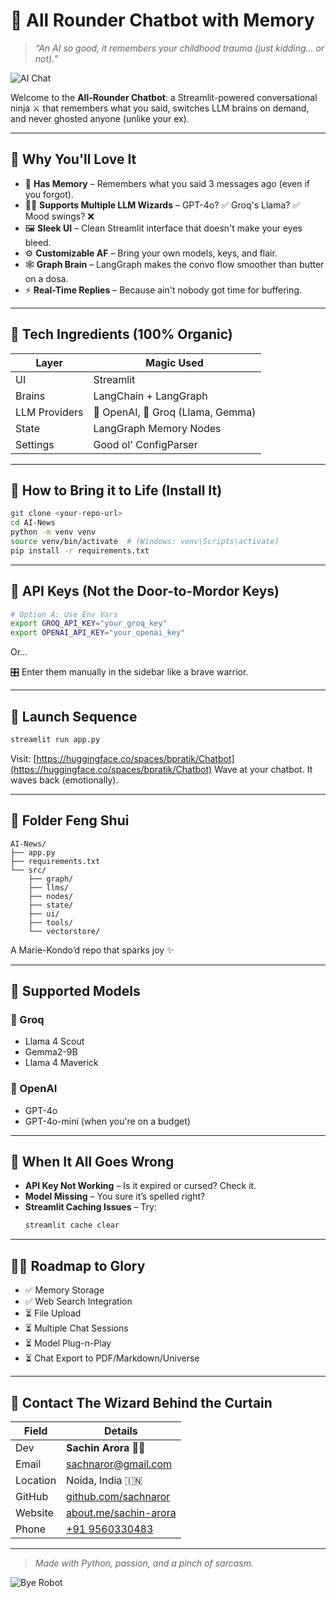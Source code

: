 
# 🤖 All Rounder Chatbot with Memory
> _“An AI so good, it remembers your childhood trauma (just kidding… or not).”_

![AI Chat](https://media.giphy.com/media/3og0IPxMM0erATueVW/giphy.gif)

Welcome to the **All-Rounder Chatbot**: a Streamlit-powered conversational ninja ⚔️ that remembers what you said, switches LLM brains on demand, and never ghosted anyone (unlike your ex).

---

## 🌟 Why You'll Love It

- 🧠 **Has Memory** – Remembers what you said 3 messages ago (even if you forgot).
- 🧙‍♂️ **Supports Multiple LLM Wizards** – GPT-4o? ✅ Groq's Llama? ✅ Mood swings? ❌
- 🖼️ **Sleek UI** – Clean Streamlit interface that doesn't make your eyes bleed.
- ⚙️ **Customizable AF** – Bring your own models, keys, and flair.
- 🕸️ **Graph Brain** – LangGraph makes the convo flow smoother than butter on a dosa.
- ⚡ **Real-Time Replies** – Because ain't nobody got time for buffering.

---

## 🧰 Tech Ingredients (100% Organic)

| Layer         | Magic Used                        |
|---------------|-----------------------------------|
| UI            | Streamlit                         |
| Brains        | LangChain + LangGraph             |
| LLM Providers | 🧠 OpenAI, 🐴 Groq (Llama, Gemma)   |
| State         | LangGraph Memory Nodes            |
| Settings      | Good ol' ConfigParser             |

---

## 🧪 How to Bring it to Life (Install It)

```bash
git clone <your-repo-url>
cd AI-News
python -m venv venv
source venv/bin/activate  # (Windows: venv\Scripts\activate)
pip install -r requirements.txt
```

---

## 🔐 API Keys (Not the Door-to-Mordor Keys)

```bash
# Option A: Use Env Vars
export GROQ_API_KEY="your_groq_key"
export OPENAI_API_KEY="your_openai_key"
```

Or...

🎛️ Enter them manually in the sidebar like a brave warrior.

---

## 🚀 Launch Sequence

```bash
streamlit run app.py
```

Visit: [https://huggingface.co/spaces/bpratik/Chatbot](https://huggingface.co/spaces/bpratik/Chatbot)
Wave at your chatbot. It waves back (emotionally).

---

## 🧱 Folder Feng Shui

```
AI-News/
├── app.py
├── requirements.txt
└── src/
    ├── graph/
    ├── llms/
    ├── nodes/
    ├── state/
    ├── ui/
    ├── tools/
    └── vectorstore/
```

A Marie-Kondo’d repo that sparks joy ✨

---

## 🧠 Supported Models

### 🐴 Groq
- Llama 4 Scout
- Gemma2-9B
- Llama 4 Maverick

### 🧠 OpenAI
- GPT-4o
- GPT-4o-mini (when you're on a budget)

---

## 🐛 When It All Goes Wrong

- **API Key Not Working** – Is it expired or cursed? Check it.
- **Model Missing** – You sure it’s spelled right?
- **Streamlit Caching Issues** – Try:
  ```bash
  streamlit cache clear
  ```

---

## 🧙‍♂️ Roadmap to Glory

- ✅ Memory Storage
- ✅ Web Search Integration
- ⏳ File Upload
- ⏳ Multiple Chat Sessions
- ⏳ Model Plug-n-Play
- ⏳ Chat Export to PDF/Markdown/Universe

---

## 💌 Contact The Wizard Behind the Curtain

| Field       | Details                                          |
|-------------|--------------------------------------------------|
| Dev         | **Sachin Arora** 🧑‍💻                             |
| Email       | [sachnaror@gmail.com](mailto:sachnaror@gmail.com) |
| Location    | Noida, India 🇮🇳                                 |
| GitHub      | [github.com/sachnaror](https://github.com/sachnaror) |
| Website     | [about.me/sachin-arora](https://about.me/sachin-arora) |
| Phone       | [+91 9560330483](tel:+919560330483)             |

---

> _Made with Python, passion, and a pinch of sarcasm._

![Bye Robot](https://media.giphy.com/media/LHZyixOnHwDDy/giphy.gif)
